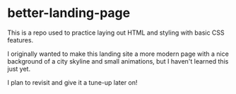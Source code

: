 # better-landing-page

This is a repo used to practice laying out HTML and styling with basic CSS
features.

I originally wanted to make this landing site a more modern page with a nice background of a city skyline and small animations, but I haven't learned this just yet.

I plan to revisit and give it a tune-up later on!